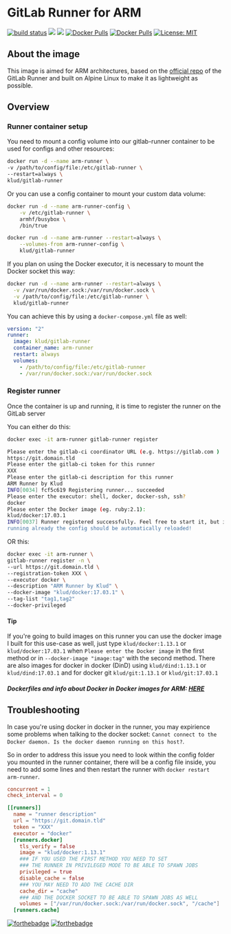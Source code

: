 # GitLab Runner for ARM

[![build status](https://gitlab.com/klud/gitlab-runner/badges/master/build.svg)](https://gitlab.com/klud/gitlab-runner/commits-master) [![](https://images.microbadger.com/badges/image/klud/gitlab-runner:armhf.svg)](https://microbadger.com/images/klud/gitlab-runner:armhf "Get your own image badge on microbadger.com") [![](https://images.microbadger.com/badges/version/klud/gitlab-runner.svg)](https://microbadger.com/images/klud/gitlab-runner "Get your own version badge on microbadger.com") [![Docker Pulls](https://img.shields.io/docker/pulls/klud/gitlab-runner.svg)](https://hub.docker.com/r/klud/gitlab-runner/) [![Docker Pulls](https://img.shields.io/docker/stars/klud/gitlab-runner.svg)](https://hub.docker.com/r/klud/gitlab-runner/) [![License: MIT](https://img.shields.io/badge/License-MIT-yellow.svg)](https://gitlab.com/klud/gitlab-runner/blob/master/LICENSE)

<!-- ---

### ARMHF:
[![](https://images.microbadger.com/badges/image/klud/gitlab-runner:armhf.svg)](https://microbadger.com/images/klud/gitlab-runner:armhf "Get your own image badge on microbadger.com") [![](https://images.microbadger.com/badges/version/klud/gitlab-runner.svg)](https://microbadger.com/images/klud/gitlab-runner "Get your own version badge on microbadger.com") [![](https://images.microbadger.com/badges/version/klud/gitlab-runner:latest.svg)](https://microbadger.com/images/klud/gitlab-runner:latest "Get your own version badge on microbadger.com")

---

### UPX:
[![](https://images.microbadger.com/badges/image/klud/gitlab-runner:upx.svg)](https://microbadger.com/images/klud/gitlab-runner:upx "Get your own image badge on microbadger.com") [![](https://images.microbadger.com/badges/version/klud/gitlab-runner:upx.svg)](https://microbadger.com/images/klud/gitlab-runner:upx "Get your own version badge on microbadger.com") 
##### NOTE: THESE IMAGES ARE VERY EXPERIMENTAL, THEY USE [UPX-UCL](https://upx.github.io/) TO COMPRESS THE RUNNER AND DOCKER MACHINE BINARIES IN ORDER TO REDUCE THE IMAGE SIZE.

---

[![forthebadge](https://forthebadge.com/images/badges/built-with-love.svg)](https://forthebadge.com) [![forthebadge](https://forthebadge.com/images/badges/for-you.svg)](https://forthebadge.com) -->

## About the image
This image is aimed for ARM architectures, based on the [official repo](https://gitlab.com/gitlab-org/gitlab-runner) of the GitLab Runner and built on Alpine Linux to make it as lightweight as possible. 

<!-- , the dumb-init ~~was built on a Raspberry Pi running Hypriot OS, but you can build your own if you want to, and add it to the image, just clone the [Yelp/dumb-init repo](https://github.com/Yelp/dumb-init) and make sure to have a working compiler, the `libc` headers and defaults to `glibc`; install `build-essential` package if running a raspbian-based linux and just run `make` within the repo you just cloned~~ is now available ~~built within the docker image build process~~ on alpine linux repositories ~~in a separate stage~~. -->

## Overview

### Runner container setup

You need to mount a config volume into our gitlab-runner container to be used for configs and other resources:
```sh
docker run -d --name arm-runner \
-v /path/to/config/file:/etc/gitlab-runner \
--restart=always \
klud/gitlab-runner
```


Or you can use a config container to mount your custom data volume:
```sh
docker run -d --name arm-runner-config \
    -v /etc/gitlab-runner \
    armhf/busybox \
    /bin/true

docker run -d --name arm-runner --restart=always \
    --volumes-from arm-runner-config \
    klud/gitlab-runner
```


If you plan on using the Docker executor, it is necessary to mount the Docker socket this way:
```sh
docker run -d --name arm-runner --restart=always \
  -v /var/run/docker.sock:/var/run/docker.sock \
  -v /path/to/config/file:/etc/gitlab-runner \
  klud/gitlab-runner
```


You can achieve this by using a `docker-compose.yml` file as well:
```yaml
version: "2"
runner:
  image: klud/gitlab-runner
  container_name: arm-runner
  restart: always
  volumes:
    - /path/to/config/file:/etc/gitlab-runner
    - /var/run/docker.sock:/var/run/docker.sock
```

### Register runner

Once the container is up and running, it is time to register the runner on the GitLab server


You can either do this:
```sh
docker exec -it arm-runner gitlab-runner register

Please enter the gitlab-ci coordinator URL (e.g. https://gitlab.com )
https://git.domain.tld
Please enter the gitlab-ci token for this runner
XXX
Please enter the gitlab-ci description for this runner
ARM Runner by Klud
INFO[0034] fcf5c619 Registering runner... succeeded
Please enter the executor: shell, docker, docker-ssh, ssh?
docker
Please enter the Docker image (eg. ruby:2.1):
klud/docker:17.03.1
INFO[0037] Runner registered successfully. Feel free to start it, but if it's
running already the config should be automatically reloaded!
```

OR this:
```sh
docker exec -it arm-runner \
gitlab-runner register -n \
--url https://git.domain.tld \
--registration-token XXX \
--executor docker \
--description "ARM Runner by Klud" \
--docker-image "klud/docker:17.03.1" \
--tag-list "tag1,tag2"
--docker-privileged
```

#### Tip
 If you're going to build images on this runner you can use the docker image I built for this use-case as well, just type ```klud/docker:1.13.1``` or ```klud/docker:17.03.1``` when ```Please enter the Docker image``` in the first method or in ```--docker-image "image:tag"``` with the second method. There are also images for docker in docker (DinD) using ```klud/dind:1.13.1``` or ```klud/dind:17.03.1``` and for docker git ```klud/git:1.13.1``` or ```klud/git:17.03.1```

##### Dockerfiles and info about Docker in Docker images for ARM: [HERE](https://gitlab.com/klud/docker-in-docker)

## Troubleshooting
In case you're using docker in docker in the runner, you may expirience some problems when talking to the docker socket: ```Cannot connect to the Docker daemon. Is the docker daemon running on this host?```.

So in order to address this issue you need to look within the config folder you mounted in the runner container, there will be a config file inside, you need to add some lines and then restart the runner with ```docker restart arm-runner```.

```toml
concurrent = 1
check_interval = 0

[[runners]]
  name = "runner description"
  url = "https://git.domain.tld"
  token = "XXX"
  executor = "docker"
  [runners.docker]
    tls_verify = false
    image = "klud/docker:1.13.1"
    ### IF YOU USED THE FIRST METHOD YOU NEED TO SET
    ### THE RUNNER IN PRIVILEGED MODE TO BE ABLE TO SPAWN JOBS
    privileged = true
    disable_cache = false
    ### YOU MAY NEED TO ADD THE CACHE DIR
    cache_dir = "cache"
    ### AND THE DOCKER SOCKET TO BE ABLE TO SPAWN JOBS AS WELL
    volumes = ["/var/run/docker.sock:/var/run/docker.sock", "/cache"]
  [runners.cache]
```

[![forthebadge](https://forthebadge.com/images/badges/built-with-love.svg)](https://forthebadge.com) [![forthebadge](https://forthebadge.com/images/badges/for-you.svg)](https://forthebadge.com)
